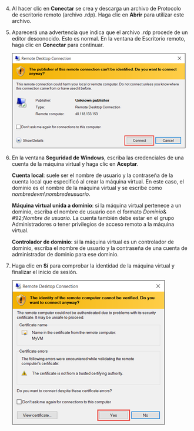 <properties services="virtual-machines" title="How to Log on to a Virtual Machine Running Windows Server" authors="cynthn" solutions="" manager="timlt" editor="tysonn" />

4. Al hacer clic en **Conectar** se crea y descarga un archivo de Protocolo de escritorio remoto (archivo .rdp). Haga clic en **Abrir** para utilizar este archivo.

5. Aparecerá una advertencia que indica que el archivo .rdp procede de un editor desconocido. Esto es normal. En la ventana de Escritorio remoto, haga clic en **Conectar** para continuar.

	![Captura de pantalla de una advertencia sobre un editor desconocido.](./media/virtual-machines-log-on-win-server/rdp-warn.png)

6. En la ventana **Seguridad de Windows**, escriba las credenciales de una cuenta de la máquina virtual y haga clic en **Aceptar**.

 	**Cuenta local**: suele ser el nombre de usuario y la contraseña de la cuenta local que especificó al crear la máquina virtual. En este caso, el dominio es el nombre de la máquina virtual y se escribe como *nombredevm*&#92;*nombredeusuario*.
	
	**Máquina virtual unida a dominio**: si la máquina virtual pertenece a un dominio, escriba el nombre de usuario con el formato *Dominio*& #92;*Nombre de usuario*. La cuenta también debe estar en el grupo Administradores o tener privilegios de acceso remoto a la máquina virtual.
	
	**Controlador de dominio**: si la máquina virtual es un controlador de dominio, escriba el nombre de usuario y la contraseña de una cuenta de administrador de dominio para ese dominio.

7.	Haga clic en **Sí** para comprobar la identidad de la máquina virtual y finalizar el inicio de sesión.

	![Captura de pantalla que muestra un mensaje sobre la comprobación de la identidad de la máquina virtual.](./media/virtual-machines-log-on-win-server/cert-warning.png)
